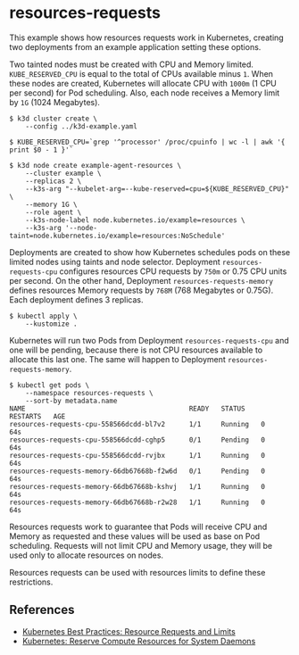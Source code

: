 # resources-requests

This example shows how resources requests work in Kubernetes, creating two
deployments from an example application setting these options.

Two tainted nodes must be created with CPU and Memory limited.
`KUBE_RESERVED_CPU` is equal to the total of CPUs available minus `1`. When
these nodes are created, Kubernetes will allocate CPU with `1000m` (1 CPU per
second) for Pod scheduling.  Also, each node receives a Memory limit by `1G`
(1024 Megabytes).

```console
$ k3d cluster create \
    --config ../k3d-example.yaml

$ KUBE_RESERVED_CPU=`grep '^processor' /proc/cpuinfo | wc -l | awk '{ print $0 - 1 }'`

$ k3d node create example-agent-resources \
    --cluster example \
    --replicas 2 \
    --k3s-arg "--kubelet-arg=--kube-reserved=cpu=${KUBE_RESERVED_CPU}" \
    --memory 1G \
    --role agent \
    --k3s-node-label node.kubernetes.io/example=resources \
    --k3s-arg '--node-taint=node.kubernetes.io/example=resources:NoSchedule'
```

Deployments are created to show how Kubernetes schedules pods on these limited
nodes using taints and node selector. Deployment `resources-requests-cpu`
configures resources CPU requests by `750m` or 0.75 CPU units per second.
On the other hand, Deployment `resources-requests-memory` defines resources
Memory requests by `768M` (768 Megabytes or 0.75G). Each deployment defines 3
replicas.

```console
$ kubectl apply \
    --kustomize .
```

Kubernetes will run two Pods from Deployment `resources-requests-cpu` and one
will be pending, because there is not CPU resources available to allocate this
last one. The same will happen to Deployment `resources-requests-memory`.

```console
$ kubectl get pods \
    --namespace resources-requests \
    --sort-by metadata.name
NAME                                         READY   STATUS    RESTARTS   AGE
resources-requests-cpu-558566dcdd-bl7v2      1/1     Running   0          64s
resources-requests-cpu-558566dcdd-cghp5      0/1     Pending   0          64s
resources-requests-cpu-558566dcdd-rvjbx      1/1     Running   0          64s
resources-requests-memory-66db67668b-f2w6d   0/1     Pending   0          64s
resources-requests-memory-66db67668b-kshvj   1/1     Running   0          64s
resources-requests-memory-66db67668b-r2w28   1/1     Running   0          64s
```

Resources requests work to guarantee that Pods will receive CPU and Memory as
requested and these values will be used as base on Pod scheduling. Requests will
not limit CPU and Memory usage, they will be used only to allocate resources on
nodes.

Resources requests can be used with resources limits to define these
restrictions.

## References

* [Kubernetes Best Practices: Resource Requests and Limits](https://cloud.google.com/blog/products/containers-kubernetes/kubernetes-best-practices-resource-requests-and-limits)
* [Kubernetes: Reserve Compute Resources for System Daemons](https://kubernetes.io/docs/tasks/administer-cluster/reserve-compute-resources/)
